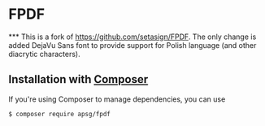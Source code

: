 # FPDF
*** This is a fork of https://github.com/setasign/FPDF. The only change is added DejaVu Sans font to provide support for Polish language (and other diacrytic characters). 

## Installation with [Composer](https://packagist.org/packages/apsg/fpdf)

If you're using Composer to manage dependencies, you can use

    $ composer require apsg/fpdf

